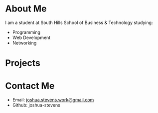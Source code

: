 # About Me

I am a student at South Hills School of Business & Technology studying:
* Programming
* Web Development
* Networking


# Projects



# Contact Me
* Email: joshua.stevens.work@gmail.com
* Github: joshua-stevens



